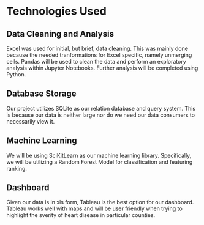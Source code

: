 # Technologies Used
## Data Cleaning and Analysis
Excel was used for initial, but brief, data cleaning. This was mainly done because the needed tranformations for Excel specific, namely unmerging cells. Pandas will be used to clean the data and perform an exploratory analysis within Jupyter Notebooks. Further analysis will be completed using Python.

## Database Storage
Our project utilizes SQLite as our relation database and query system. This is because our data is neither large nor do we need our data consumers to necessarily view it. 

## Machine Learning
We will be using SciKitLearn as our machine learning library. Specifically, we will be utilizing a Random Forest Model for classification and featuring ranking.

## Dashboard
Given our data is in xls form, Tableau is the best option for our dashboard. Tableau works well with maps and will be user friendly when trying to highlight the sverity of heart disease in particular counties.